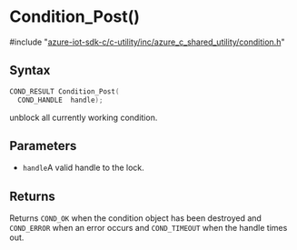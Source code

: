 # Condition_Post()

\#include "[azure-iot-sdk-c/c-utility/inc/azure_c_shared_utility/condition.h](../iot-c-ref-condition-h.md)"  

## Syntax

```C
COND_RESULT Condition_Post(
  COND_HANDLE  handle);
```

unblock all currently working condition.

## Parameters
* `handle`A valid handle to the lock.

## Returns
Returns `COND_OK` when the condition object has been destroyed and `COND_ERROR` when an error occurs and `COND_TIMEOUT` when the handle times out.

